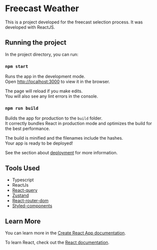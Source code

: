 # Freecast Weather

This is a project developed for the freecast selection process. It was developed with ReactJS.

## Running the project

In the project directory, you can run:

### `npm start`

Runs the app in the development mode.\
Open [http://localhost:3000](http://localhost:3000) to view it in the browser.

The page will reload if you make edits.\
You will also see any lint errors in the console.

### `npm run build`

Builds the app for production to the `build` folder.\
It correctly bundles React in production mode and optimizes the build for the best performance.

The build is minified and the filenames include the hashes.\
Your app is ready to be deployed!

See the section about [deployment](https://facebook.github.io/create-react-app/docs/deployment) for more information.

## Tools Used

- Typescript
- ReactJs
- [React-query](https://www.npmjs.com/package/react-query)
- [Zustand](https://github.com/pmndrs/zustand)
- [React-router-dom](https://www.npmjs.com/package/react-router-dom)
- [Styled-components](https://styled-components.com/)

## Learn More

You can learn more in the [Create React App documentation](https://facebook.github.io/create-react-app/docs/getting-started).

To learn React, check out the [React documentation](https://reactjs.org/).

